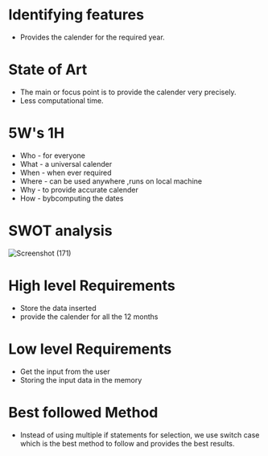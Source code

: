 # Identifying features
* Provides the calender for the required year.
# State of Art
* The main or focus point is to provide the calender very precisely.
* Less computational time.
# 5W's 1H
* Who - for everyone
* What - a universal calender
* When - when ever required
* Where - can be used anywhere ,runs on local machine
* Why - to provide accurate calender
* How - bybcomputing the dates
# SWOT analysis
![Screenshot (171)](https://user-images.githubusercontent.com/85895650/153571205-95f8778a-b3fb-41fc-8131-de9c8c4107e1.png)
# High level Requirements
* Store the data inserted
* provide the calender for all the 12 months
# Low level Requirements
* Get the input from the user
* Storing the input data in the memory
# Best followed Method
* Instead of using multiple if statements for selection, we use switch case which is the best method to follow and provides the best results.
